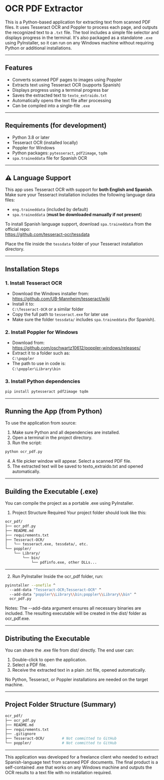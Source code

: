 # OCR PDF Extractor

This is a Python-based application for extracting text from scanned PDF files. It uses Tesseract OCR and Poppler to process each page, and outputs the recognized text to a `.txt` file. The tool includes a simple file selector and displays progress in the terminal. It's also packaged as a standalone `.exe` using PyInstaller, so it can run on any Windows machine without requiring Python or additional installations.

---

## Features

- Converts scanned PDF pages to images using Poppler
- Extracts text using Tesseract OCR (supports Spanish)
- Displays progress using a terminal progress bar
- Saves the extracted text to `texto_extraido.txt`
- Automatically opens the text file after processing
- Can be compiled into a single-file `.exe`

---

## Requirements (for development)

- Python 3.8 or later
- Tesseract OCR (installed locally)
- Poppler for Windows
- Python packages: `pytesseract`, `pdf2image`, `tqdm`
- `spa.traineddata` file for Spanish OCR

---

## ⚠️ Language Support

This app uses Tesseract OCR with support for **both English and Spanish**.  
Make sure your Tesseract installation includes the following language data files:

- `eng.traineddata` (included by default)
- `spa.traineddata` (**must be downloaded manually if not present**)

To install Spanish language support, download `spa.traineddata` from the official repo:  
https://github.com/tesseract-ocr/tessdata

Place the file inside the `tessdata` folder of your Tesseract installation directory.

---

## Installation Steps

### 1. Install Tesseract OCR

- Download the Windows installer from:  
  https://github.com/UB-Mannheim/tesseract/wiki
- Install it to:  
  `C:\Tesseract-OCR` or a similar folder
- Copy the full path to `tesseract.exe` for later use
- Make sure the folder `tessdata/` includes `spa.traineddata` (for Spanish).

### 2. Install Poppler for Windows

- Download from:  
  https://github.com/oschwartz10612/poppler-windows/releases/
- Extract it to a folder such as:  
  `C:\poppler`
- The path to use in code is:  
  `C:\poppler\Library\bin`

### 3. Install Python dependencies

```bash
pip install pytesseract pdf2image tqdm
```

---

## Running the App (from Python)

To use the application from source:

1. Make sure Python and all dependencies are installed.
2. Open a terminal in the project directory.
3. Run the script:

```bash
python ocr_pdf.py
```

4. A file picker window will appear. Select a scanned PDF file.
5. The extracted text will be saved to texto_extraido.txt and opened automatically.

---

## Building the Executable (.exe)
You can compile the project as a portable .exe using PyInstaller.

1. Project Structure Required
Your project folder should look like this:

```bash
ocr_pdf/
├── ocr_pdf.py
├── README.md
├── requirements.txt
├── Tesseract-OCR/
│   └── tesseract.exe, tessdata/, etc.
└── poppler/
    └── Library/
        └── bin/
            └── pdfinfo.exe, other DLLs...
```

---

2. Run PyInstaller
Inside the ocr_pdf folder, run:

```bash
pyinstaller --onefile ^
  --add-data "Tesseract-OCR;Tesseract-OCR" ^
  --add-data "poppler\\Library\\bin;poppler\\Library\\bin" ^
  ocr_pdf.py
```

Notes:
The --add-data argument ensures all necessary binaries are included.
The resulting executable will be created in the dist/ folder as ocr_pdf.exe.

---

## Distributing the Executable
You can share the .exe file from dist/ directly. The end user can:

1. Double-click to open the application.
2. Select a PDF file.
3. Receive the extracted text in a plain .txt file, opened automatically.

No Python, Tesseract, or Poppler installations are needed on the target machine.

---

## Project Folder Structure (Summary)

```bash
ocr_pdf/
├── ocr_pdf.py
├── README.md
├── requirements.txt
├── .gitignore
├── Tesseract-OCR/        # Not committed to GitHub
└── poppler/              # Not committed to GitHub
```

---

This application was developed for a freelance client who needed to extract Spanish-language text from scanned PDF documents. The final product is a self-contained .exe that works on any Windows machine and outputs the OCR results to a text file with no installation required.
